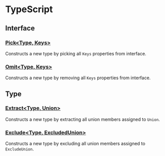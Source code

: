 # TypeScript

## Interface

### [Pick<Type, Keys>](https://www.typescriptlang.org/docs/handbook/utility-types.html#picktype-keys)

Constructs a new type by picking all `Keys` properties from interface.

### [Omit<Type, Keys>](https://www.typescriptlang.org/docs/handbook/utility-types.html#omittype-keys)

Constructs a new type by removing all `Keys` properties from interface.

## Type

### [Extract<Type, Union>](https://www.typescriptlang.org/docs/handbook/utility-types.html#extracttype-union)

Constructs a new type by extracting all union members assigned to `Union`.

### [Exclude<Type, ExcludedUnion>](https://www.typescriptlang.org/docs/handbook/utility-types.html#excludetype-excludedunion)

Constructs a new type by excluding all union members assigned to `ExcludeUnion`.
